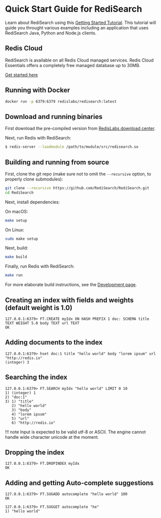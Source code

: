 
# Quick Start Guide for RediSearch

Learn about RediSearch using this [Getting Started Tutorial](https://github.com/RediSearch/redisearch-getting-started). This tutorial will guide you throught various examples including an application that uses RediSearch Java, Python and Node.js clients.


## Redis Cloud

RediSearch is available on all Redis Cloud managed services.  Redis Cloud Essentials offers a completely free managed database up to 30MB.

[Get started here](https://redislabs.com/try-free/)

## Running with Docker

```sh
docker run -p 6379:6379 redislabs/redisearch:latest
```

## Download and running binaries

First download the pre-compiled version from [RedisLabs download center](https://redislabs.com/download-center/modules/).

Next, run Redis with RediSearch: 

```sh
$ redis-server --loadmodule /path/to/module/src/redisearch.so
```

## Building and running from source

First, clone the git repo (make sure not to omit the `--recursive` option, to properly clone submodules):

```sh
git clone --recursive https://github.com/RediSearch/RediSearch.git
cd RediSearch
```

Next, install dependencies:

On macOS:
```sh
make setup
```

On Linux:
```sh
sudo make setup
```

Next, build:
```sh
make build
```

Finally, run Redis with RediSearch:
```sh
make run
```

For more elaborate build instructions, see the [Development page](Development.md).

## Creating an index with fields and weights (default weight is 1.0)

```
127.0.0.1:6379> FT.CREATE myIdx ON HASH PREFIX 1 doc: SCHEMA title TEXT WEIGHT 5.0 body TEXT url TEXT
OK 

```

## Adding documents to the index
```
127.0.0.1:6379> hset doc:1 title "hello world" body "lorem ipsum" url "http://redis.io" 
(integer) 3
```

## Searching the index

```
127.0.0.1:6379> FT.SEARCH myIdx "hello world" LIMIT 0 10
1) (integer) 1
2) "doc:1"
3) 1) "title"
   2) "hello world"
   3) "body"
   4) "lorem ipsum"
   5) "url"
   6) "http://redis.io"
```

!!! note
    Input is expected to be valid utf-8 or ASCII. The engine cannot handle wide character unicode at the moment. 


## Dropping the index

```
127.0.0.1:6379> FT.DROPINDEX myIdx 
OK
```

## Adding and getting Auto-complete suggestions

```
127.0.0.1:6379> FT.SUGADD autocomplete "hello world" 100
OK

127.0.0.1:6379> FT.SUGGET autocomplete "he"
1) "hello world"

```
